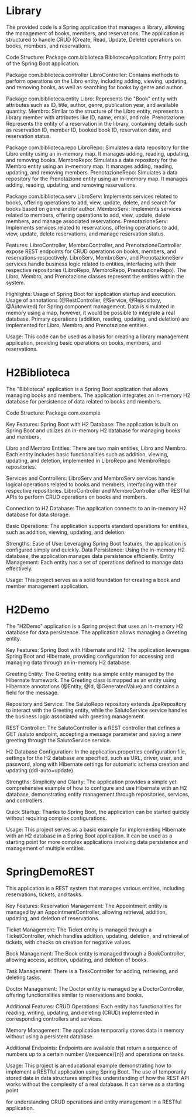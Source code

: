 # Library
The provided code is a Spring application that manages a library, allowing the management of books, members, and reservations. The application is structured to handle CRUD (Create, Read, Update, Delete) operations on books, members, and reservations.

Code Structure:
Package com.biblioteca
BibliotecaApplication: Entry point of the Spring Boot application.

Package com.biblioteca.controller
LibroController: Contains methods to perform operations on the Libro entity, including adding, viewing, updating, and removing books, as well as searching for books by genre and author.

Package com.biblioteca.entity
Libro: Represents the "Book" entity with attributes such as ID, title, author, genre, publication year, and available quantity.
Membro: Similar to the structure of the Libro entity, represents a library member with attributes like ID, name, email, and role.
Prenotazione: Represents the entity of a reservation in the library, containing details such as reservation ID, member ID, booked book ID, reservation date, and reservation status.

Package com.biblioteca.repo
LibroRepo: Simulates a data repository for the Libro entity using an in-memory map. It manages adding, reading, updating, and removing books.
MembroRepo: Simulates a data repository for the Membro entity using an in-memory map. It manages adding, reading, updating, and removing members.
PrenotazioneRepo: Simulates a data repository for the Prenotazione entity using an in-memory map. It manages adding, reading, updating, and removing reservations.

Package com.biblioteca.serv
LibroServ: Implements services related to books, offering operations to add, view, update, delete, and search for books based on genre and/or author.
MembroServ: Implements services related to members, offering operations to add, view, update, delete members, and manage associated reservations.
PrenotazioneServ: Implements services related to reservations, offering operations to add, view, update, delete reservations, and manage reservation status.

Features:
LibroController, MembroController, and PrenotazioneController expose REST endpoints for CRUD operations on books, members, and reservations respectively.
LibroServ, MembroServ, and PrenotazioneServ services handle business logic related to entities, interfacing with their respective repositories (LibroRepo, MembroRepo, PrenotazioneRepo).
The Libro, Membro, and Prenotazione classes represent the entities within the system.

Highlights:
Usage of Spring Boot for application startup and execution.
Usage of annotations (@RestController, @Service, @Repository, @Autowired) for Spring component management.
Data is simulated in memory using a map, however, it would be possible to integrate a real database.
Primary operations (addition, reading, updating, and deletion) are implemented for Libro, Membro, and Prenotazione entities.

Usage:
This code can be used as a basis for creating a library management application, providing basic operations on books, members, and reservations.

# H2Biblioteca
The "Biblioteca" application is a Spring Boot application that allows managing books and members. The application integrates an in-memory H2 database for persistence of data related to books and members.

Code Structure:
Package com.example

Key Features:
Spring Boot with H2 Database: The application is built on Spring Boot and utilizes an in-memory H2 database for managing books and members.

Libro and Membro Entities: There are two main entities, Libro and Membro. Each entity includes basic functionalities such as addition, viewing, updating, and deletion, implemented in LibroRepo and MembroRepo repositories.

Services and Controllers: LibroServ and MembroServ services handle logical operations related to books and members, interfacing with their respective repositories. LibroController and MembroController offer RESTful APIs to perform CRUD operations on books and members.

Connection to H2 Database: The application connects to an in-memory H2 database for data storage.

Basic Operations: The application supports standard operations for entities, such as addition, viewing, updating, and deletion.

Strengths:
Ease of Use: Leveraging Spring Boot features, the application is configured simply and quickly.
Data Persistence: Using the in-memory H2 database, the application manages data persistence efficiently.
Entity Management: Each entity has a set of operations defined to manage data effectively.

Usage:
This project serves as a solid foundation for creating a book and member management application.

# H2Demo
The "H2Demo" application is a Spring project that uses an in-memory H2 database for data persistence. The application allows managing a Greeting entity.

Key Features:
Spring Boot with Hibernate and H2: The application leverages Spring Boot and Hibernate, providing configuration for accessing and managing data through an in-memory H2 database.

Greeting Entity: The Greeting entity is a simple entity managed by the Hibernate framework. The Greeting class is mapped as an entity using Hibernate annotations (@Entity, @Id, @GeneratedValue) and contains a field for the message.

Repository and Service: The SalutoRepo repository extends JpaRepository to interact with the Greeting entity, while the SalutoService service handles the business logic associated with greeting management.

REST Controller: The SalutoController is a REST controller that defines a GET /saluto endpoint, accepting a message parameter and saving a new greeting through the SalutoService service.

H2 Database Configuration: In the application.properties configuration file, settings for the H2 database are specified, such as URL, driver, user, and password, along with Hibernate settings for automatic schema creation and updating (ddl-auto=update).

Strengths:
Simplicity and Clarity: The application provides a simple yet comprehensive example of how to configure and use Hibernate with an H2 database, demonstrating entity management through repositories, services, and controllers.

Quick Startup: Thanks to Spring Boot, the application can be started quickly without requiring complex configurations.

Usage:
This project serves as a basic example for implementing Hibernate with an H2 database in a Spring Boot application. It can be used as a starting point for more complex applications involving data persistence and management of multiple entities.

# SpringDemoREST
This application is a REST system that manages various entities, including reservations, tickets, and tasks.

Key Features:
Reservation Management: The Appointment entity is managed by an AppointmentController, allowing retrieval, addition, updating, and deletion of reservations.

Ticket Management: The Ticket entity is managed through a TicketController, which handles addition, updating, deletion, and retrieval of tickets, with checks on creation for negative values.

Book Management: The Book entity is managed through a BookController, allowing access, addition, updating, and deletion of books.

Task Management: There is a TaskController for adding, retrieving, and deleting tasks.

Doctor Management: The Doctor entity is managed by a DoctorController, offering functionalities similar to reservations and books.

Additional Features:
CRUD Operations: Each entity has functionalities for reading, writing, updating, and deleting (CRUD) implemented in corresponding controllers and services.

Memory Management: The application temporarily stores data in memory without using a persistent database.

Additional Endpoints: Endpoints are available that return a sequence of numbers up to a certain number (/sequence/{n}) and operations on tasks.

Usage:
This project is an educational example demonstrating how to implement a RESTful application using Spring Boot. The use of temporarily stored data in data structures simplifies understanding of how the REST API works without the complexity of a real database. It can serve as a starting point

 for understanding CRUD operations and entity management in a RESTful application.
